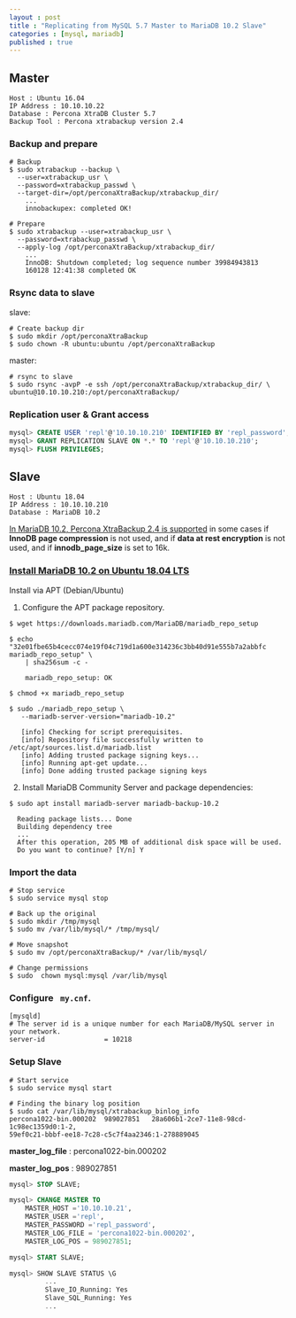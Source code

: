 ```yaml
---
layout : post
title : "Replicating from MySQL 5.7 Master to MariaDB 10.2 Slave"
categories : [mysql, mariadb]
published : true
---
```


## Master
```
Host : Ubuntu 16.04
IP Address : 10.10.10.22
Database : Percona XtraDB Cluster 5.7
Backup Tool : Percona xtrabackup version 2.4
```

### Backup and prepare

```shell
# Backup
$ sudo xtrabackup --backup \
  --user=xtrabackup_usr \
  --password=xtrabackup_passwd \
  --target-dir=/opt/perconaXtraBackup/xtrabackup_dir/
    ...
    innobackupex: completed OK!

# Prepare
$ sudo xtrabackup --user=xtrabackup_usr \
  --password=xtrabackup_passwd \
  --apply-log /opt/perconaXtraBackup/xtrabackup_dir/
    ...
    InnoDB: Shutdown completed; log sequence number 39984943813
    160128 12:41:38 completed OK
```
### Rsync data to slave

slave:
```
# Create backup dir
$ sudo mkdir /opt/perconaXtraBackup
$ sudo chown -R ubuntu:ubuntu /opt/perconaXtraBackup
```

master:
```
# rsync to slave
$ sudo rsync -avpP -e ssh /opt/perconaXtraBackup/xtrabackup_dir/ \
ubuntu@10.10.10.210:/opt/perconaXtraBackup/
```

### Replication user & Grant access

```sql
mysql> CREATE USER 'repl'@'10.10.10.210' IDENTIFIED BY 'repl_password';
mysql> GRANT REPLICATION SLAVE ON *.* TO 'repl'@'10.10.10.210';
mysql> FLUSH PRIVILEGES;
```


## Slave
```
Host : Ubuntu 18.04
IP Address : 10.10.10.210
Database : MariaDB 10.2
```
[In MariaDB 10.2, Percona XtraBackup 2.4 is supported][2] in some cases if **InnoDB page compression** is not used, and if **data at rest encryption** is not used, and if **innodb_page_size** is set to 16k.

### [Install MariaDB 10.2 on Ubuntu 18.04 LTS][1]

Install via APT (Debian/Ubuntu)
1. Configure the APT package repository.

```shell
$ wget https://downloads.mariadb.com/MariaDB/mariadb_repo_setup

$ echo "32e01fbe65b4cecc074e19f04c719d1a600e314236c3bb40d91e555b7a2abbfc mariadb_repo_setup" \
    | sha256sum -c -

    mariadb_repo_setup: OK

$ chmod +x mariadb_repo_setup

$ sudo ./mariadb_repo_setup \
   --mariadb-server-version="mariadb-10.2"

   [info] Checking for script prerequisites.
   [info] Repository file successfully written to /etc/apt/sources.list.d/mariadb.list
   [info] Adding trusted package signing keys...
   [info] Running apt-get update...
   [info] Done adding trusted package signing keys

```

2. Install MariaDB Community Server and package dependencies:

```shell
$ sudo apt install mariadb-server mariadb-backup-10.2

  Reading package lists... Done
  Building dependency tree
  ...
  After this operation, 205 MB of additional disk space will be used.
  Do you want to continue? [Y/n] Y

```

### Import the data

```shell
# Stop service
$ sudo service mysql stop

# Back up the original
$ sudo mkdir /tmp/mysql
$ sudo mv /var/lib/mysql/* /tmp/mysql/

# Move snapshot
$ sudo mv /opt/perconaXtraBackup/* /var/lib/mysql/

# Change permissions
$ sudo  chown mysql:mysql /var/lib/mysql

```

### Configure ` my.cnf`.

```
[mysqld]
# The server id is a unique number for each MariaDB/MySQL server in your network.
server-id               = 10218
```

### Setup Slave

```shell
# Start service
$ sudo service mysql start

# Finding the binary log position
$ sudo cat /var/lib/mysql/xtrabackup_binlog_info
percona1022-bin.000202	989027851	28a606b1-2ce7-11e8-98cd-1c98ec1359d0:1-2,
59ef0c21-bbbf-ee18-7c28-c5c7f4aa2346:1-278889045
```

**master_log_file** : percona1022-bin.000202

**master_log_pos** : 989027851

```sql
mysql> STOP SLAVE;

mysql> CHANGE MASTER TO
    MASTER_HOST ='10.10.10.21',
    MASTER_USER ='repl',
    MASTER_PASSWORD ='repl_password',
    MASTER_LOG_FILE = 'percona1022-bin.000202',
    MASTER_LOG_POS = 989027851;

mysql> START SLAVE;

mysql> SHOW SLAVE STATUS \G
         ...
         Slave_IO_Running: Yes
         Slave_SQL_Running: Yes
         ...
```

[1]: https://mariadb.com/docs/deploy/upgrade-community-server-cs102-ubuntu18/#uninstall-the-old-version "MariaDB Community Server 10.2 on Ubuntu"

[2]: https://mariadb.com/kb/en/percona-xtrabackup-overview/#compatibility-with-mariadb-102 "compatibility-with-mariadb-102"

